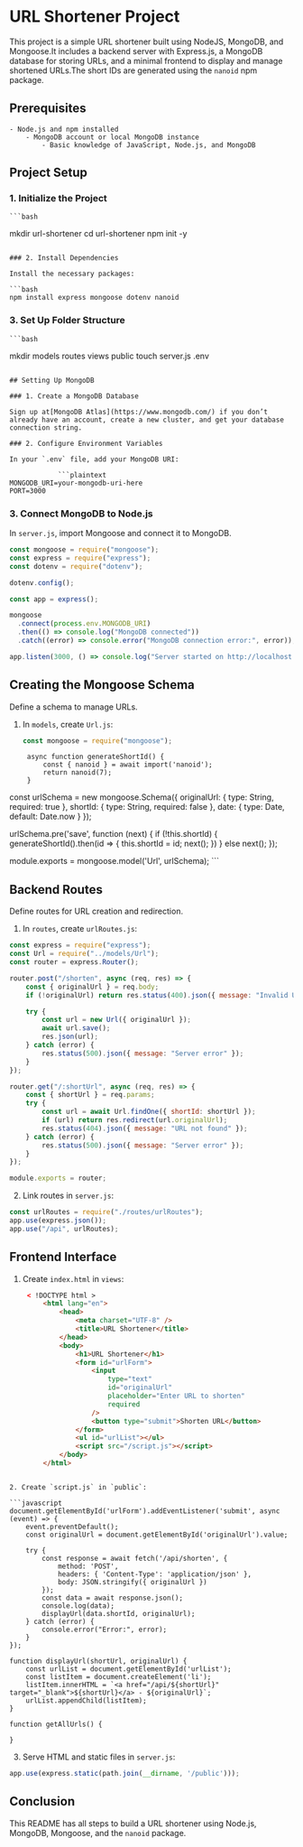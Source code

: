 # URL Shortener Project

This project is a simple URL shortener built using NodeJS, MongoDB, and Mongoose.It includes a backend server with Express.js, a MongoDB database for storing URLs, and a minimal frontend to display and manage shortened URLs.The short IDs are generated using the `nanoid` npm package.

## Prerequisites

    - Node.js and npm installed
        - MongoDB account or local MongoDB instance
            - Basic knowledge of JavaScript, Node.js, and MongoDB

## Project Setup

### 1. Initialize the Project

    ```bash
mkdir url-shortener
cd url-shortener
npm init -y
```

### 2. Install Dependencies

Install the necessary packages:

```bash
npm install express mongoose dotenv nanoid
```

### 3. Set Up Folder Structure

    ```bash
mkdir models routes views public
touch server.js .env
```

## Setting Up MongoDB

### 1. Create a MongoDB Database

Sign up at[MongoDB Atlas](https://www.mongodb.com/) if you don’t already have an account, create a new cluster, and get your database connection string.

### 2. Configure Environment Variables

In your `.env` file, add your MongoDB URI:

            ```plaintext
MONGODB_URI=your-mongodb-uri-here
PORT=3000
```

### 3. Connect MongoDB to Node.js

In `server.js`, import Mongoose and connect it to MongoDB.

```javascript
const mongoose = require("mongoose");
const express = require("express");
const dotenv = require("dotenv");

dotenv.config();

const app = express();

mongoose
  .connect(process.env.MONGODB_URI)
  .then(() => console.log("MongoDB connected"))
  .catch((error) => console.error("MongoDB connection error:", error));

app.listen(3000, () => console.log("Server started on http://localhost:3000"));
```

## Creating the Mongoose Schema

Define a schema to manage URLs.

1. In `models`, create `Url.js`:

   ```javascript
   const mongoose = require("mongoose");
   ```

        async function generateShortId() {
            const { nanoid } = await import('nanoid');
            return nanoid(7);
        }

const urlSchema = new mongoose.Schema({
    originalUrl: { type: String, required: true },
    shortId: { type: String, required: false },
    date: { type: Date, default: Date.now }
});

urlSchema.pre('save', function (next) {
    if (!this.shortId) {
        generateShortId().then(id => {
            this.shortId = id;
            next();
        })
    }
    else next();
});

module.exports = mongoose.model('Url', urlSchema); ```

## Backend Routes

Define routes for URL creation and redirection.

1. In `routes`, create `urlRoutes.js`:

```javascript
const express = require("express");
const Url = require("../models/Url");
const router = express.Router();

router.post("/shorten", async (req, res) => {
    const { originalUrl } = req.body;
    if (!originalUrl) return res.status(400).json({ message: "Invalid URL" });

    try {
        const url = new Url({ originalUrl });
        await url.save();
        res.json(url);
    } catch (error) {
        res.status(500).json({ message: "Server error" });
    }
});

router.get("/:shortUrl", async (req, res) => {
    const { shortUrl } = req.params;
    try {
        const url = await Url.findOne({ shortId: shortUrl });
        if (url) return res.redirect(url.originalUrl);
        res.status(404).json({ message: "URL not found" });
    } catch (error) {
        res.status(500).json({ message: "Server error" });
    }
});

module.exports = router;
```

2. Link routes in `server.js`:

```javascript
const urlRoutes = require("./routes/urlRoutes");
app.use(express.json());
app.use("/api", urlRoutes);
```

## Frontend Interface

1. Create `index.html` in `views`:

   ```html
    < !DOCTYPE html >
        <html lang="en">
            <head>
                <meta charset="UTF-8" />
                <title>URL Shortener</title>
            </head>
            <body>
                <h1>URL Shortener</h1>
                <form id="urlForm">
                    <input
                        type="text"
                        id="originalUrl"
                        placeholder="Enter URL to shorten"
                        required
                    />
                    <button type="submit">Shorten URL</button>
                </form>
                <ul id="urlList"></ul>
                <script src="/script.js"></script>
            </body>
        </html>
```

2. Create `script.js` in `public`:

```javascript
document.getElementById('urlForm').addEventListener('submit', async (event) => {
    event.preventDefault();
    const originalUrl = document.getElementById('originalUrl').value;

    try {
        const response = await fetch('/api/shorten', {
            method: 'POST',
            headers: { 'Content-Type': 'application/json' },
            body: JSON.stringify({ originalUrl })
        });
        const data = await response.json();
        console.log(data);
        displayUrl(data.shortId, originalUrl);
    } catch (error) {
        console.error("Error:", error);
    }
});

function displayUrl(shortUrl, originalUrl) {
    const urlList = document.getElementById('urlList');
    const listItem = document.createElement('li');
    listItem.innerHTML = `<a href="/api/${shortUrl}" target="_blank">${shortUrl}</a> - ${originalUrl}`;
    urlList.appendChild(listItem);
}

function getAllUrls() {

}
```

3. Serve HTML and static files in `server.js`:

```javascript
app.use(express.static(path.join(__dirname, '/public')));
```

## Conclusion

This README has all steps to build a URL shortener using Node.js, MongoDB, Mongoose, and the `nanoid` package.
